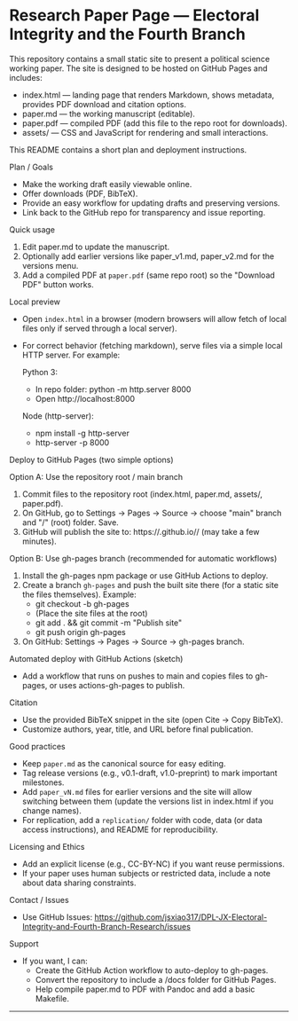 # Research Paper Page — Electoral Integrity and the Fourth Branch

This repository contains a small static site to present a political science working paper. The site is designed to be hosted on GitHub Pages and includes:

- index.html — landing page that renders Markdown, shows metadata, provides PDF download and citation options.
- paper.md — the working manuscript (editable).
- paper.pdf — compiled PDF (add this file to the repo root for downloads).
- assets/ — CSS and JavaScript for rendering and small interactions.

This README contains a short plan and deployment instructions.

Plan / Goals
- Make the working draft easily viewable online.
- Offer downloads (PDF, BibTeX).
- Provide an easy workflow for updating drafts and preserving versions.
- Link back to the GitHub repo for transparency and issue reporting.

Quick usage
1. Edit paper.md to update the manuscript.
2. Optionally add earlier versions like paper_v1.md, paper_v2.md for the versions menu.
3. Add a compiled PDF at `paper.pdf` (same repo root) so the "Download PDF" button works.

Local preview
- Open `index.html` in a browser (modern browsers will allow fetch of local files only if served through a local server).
- For correct behavior (fetching markdown), serve files via a simple local HTTP server. For example:

  Python 3:
  - In repo folder: python -m http.server 8000
  - Open http://localhost:8000

  Node (http-server):
  - npm install -g http-server
  - http-server -p 8000

Deploy to GitHub Pages (two simple options)

Option A: Use the repository root / main branch
1. Commit files to the repository root (index.html, paper.md, assets/, paper.pdf).
2. On GitHub, go to Settings → Pages → Source → choose "main" branch and "/" (root) folder. Save.
3. GitHub will publish the site to: https://<your-username>.github.io/<repo-name>/ (may take a few minutes).

Option B: Use gh-pages branch (recommended for automatic workflows)
1. Install the gh-pages npm package or use GitHub Actions to deploy.
2. Create a branch `gh-pages` and push the built site there (for a static site the files themselves).
   Example:
   - git checkout -b gh-pages
   - (Place the site files at the root)
   - git add . && git commit -m "Publish site"
   - git push origin gh-pages
3. On GitHub: Settings → Pages → Source → gh-pages branch.

Automated deploy with GitHub Actions (sketch)
- Add a workflow that runs on pushes to main and copies files to gh-pages, or uses actions-gh-pages to publish.

Citation
- Use the provided BibTeX snippet in the site (open Cite → Copy BibTeX).
- Customize authors, year, title, and URL before final publication.

Good practices
- Keep `paper.md` as the canonical source for easy editing.
- Tag release versions (e.g., v0.1-draft, v1.0-preprint) to mark important milestones.
- Add `paper_vN.md` files for earlier versions and the site will allow switching between them (update the versions list in index.html if you change names).
- For replication, add a `replication/` folder with code, data (or data access instructions), and README for reproducibility.

Licensing and Ethics
- Add an explicit license (e.g., CC-BY-NC) if you want reuse permissions.
- If your paper uses human subjects or restricted data, include a note about data sharing constraints.

Contact / Issues
- Use GitHub Issues: https://github.com/jsxiao317/DPL-JX-Electoral-Integrity-and-Fourth-Branch-Research/issues

Support
- If you want, I can:
  - Create the GitHub Action workflow to auto-deploy to gh-pages.
  - Convert the repository to include a /docs folder for GitHub Pages.
  - Help compile paper.md to PDF with Pandoc and add a basic Makefile.
---
